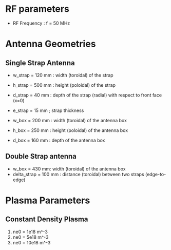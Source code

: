 # RF parameters
- RF Frequency : f = 50 MHz

# Antenna Geometries

## Single Strap Antenna

- w_strap = 120 mm : width (toroidal) of the strap
- h_strap = 500 mm : height (poloidal) of the strap
- d_strap = 40 mm : depth of the strap (radial) with respect to front face (x=0)
- e_strap = 15 mm ; strap thickness

- w_box = 200 mm : width (toroidal) of the antenna box
- h_box = 250 mm : height (poloidal) of the antenna box
- d_box = 160 mm : depth of the antenna box

## Double Strap antenna

- w_box = 430 mm: width (toroidal) of the antenna box
- delta_strap = 100 mm : distance (toroidal) between two straps (edge-to-edge)

# Plasma Parameters

## Constant Density Plasma

1) ne0 = 1e18 m^-3
2) ne0 = 5e18 m^-3
3) ne0 = 10e18 m^-3

